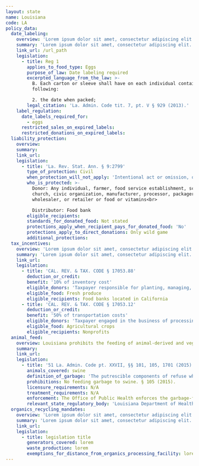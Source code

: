 ```yaml
---
layout: state
name: Louisiana
code: LA
policy_data:
  date_labeling:
    overview: 'Lorem ipsum dolor sit amet, consectetur adipiscing elit. Curabitur tellus mi, consequat at laoreet eget, vestibulum nec dolor. Vivamus volutpat quam ac quam bibendum rutrum.'
    summary: 'Lorem ipsum dolor sit amet, consectetur adipiscing elit. Curabitur tellus mi, consequat at laoreet eget, vestibulum nec dolor. Vivamus volutpat quam ac quam bibendum rutrum.'
    link_url: /url_path
    legislation:
      - title: Reg 1
        applies_to_food_type: Eggs
        purpose_of_law: Date labeling required
        excerpted_language_from_the_law: >-
          B. Each carton or sleeve shall have on each individual container the
          following:

          2. the date when packed;
        legal_citation: 'La. Admin. Code tit. 7, pt. V § 929 (2013).'
    label_regulation:
      date_labels_required_for:
        - eggs
      restricted_sales_on_expired_labels:
      restricted_donations_on_expired_labels:
  liability_protection:
    overview:
    summary:
    link_url:
    legislation:
      - title: 'La. Rev. Stat. Ann. § 9:2799'
        type_of_protection: Civil
        when_protection_will_not_apply: 'Intentional act or omission, or gross negligence'
        who_is_protected: >-
          Donor: Any individual, farmer, food service establishment, school,
          church, civic organization, manufacturer, processor, packager,
          wholesaler, or retailer or food or vitamins<br>

          Distributor: Food bank
        eligible_recipients:
        standards_for_donated_food: Not stated
        protections_apply_when_recipient_pays_for_donated_food: 'No'
        protections_apply_to_direct_donations: Only wild game
        additional_protections:
  tax_incentives:
    overview: 'Lorem ipsum dolor sit amet, consectetur adipiscing elit. Curabitur tellus mi, consequat at laoreet eget, vestibulum nec dolor. Vivamus volutpat quam ac quam bibendum rutrum.'
    summary: 'Lorem ipsum dolor sit amet, consectetur adipiscing elit. Curabitur tellus mi, consequat at laoreet eget, vestibulum nec dolor. Vivamus volutpat quam ac quam bibendum rutrum.'
    link_url:
    legislation:
      - title: 'CAL. REV. & TAX. CODE § 17053.88'
        deduction_or_credit:
        benefit: '10% of inventory cost'
        eligible_donors: 'Taxpayer responsible for planting, managing, and harvesting crops'
        eligible_food: Fresh produce
        eligible_recipients: Food banks located in California
      - title: 'CAL. REV. & TAX. CODE § 17053.12'
        deduction_or_credit:
        benefit: '50% of transportation costs'
        eligible_donors: 'Taxpayer engaged in the business of processing, distributing, or selling agricultural products'
        eligible_food: Agricultural crops
        eligible_recipients: Nonprofits
  animal_feed:
    overview: Louisiana prohibits the feeding of animal-derived and vegetable waste to swine. Louisiana does not appear to exempt the feeding of household garbage to swine from the garbage-feeding rules.
    summary:
    link_url:
    legislation:
      - title: '51 La. Admin. Code pt. XXVII, §§ 101, 105, 1701 (2015)'
        animals_covered: swine
        definition_of_garbage: 'The putrescible components of refuse which are subject to spoilage, rot, or decomposition. It includes wastes from the preparation and consumption of food, vegetable matter, and animal offal and carcasses. § 101 (2015).'
        prohibitions: No feeding garbage to swine. § 105 (2015).
        licensure_requirements: N/A
        treatment_requirements: N/A
        enforcement: The Office of Public Health enforces the garbage-feeding rule. § 1701 (2015).
        relevant_state_regulatory_body: 'Louisiana Department of Health and Hospitals, Office of Public Health (§ 1701 (2015)), <a href="http://www.dhh.state.la.us/index.cfm/subhome/16/n/330">http://www.dhh.state.la.us/index.cfm/subhome/16/n/330</a>.'
  organics_recycling_mandates:
    overview: 'Lorem ipsum dolor sit amet, consectetur adipiscing elit. Curabitur tellus mi, consequat at laoreet eget, vestibulum nec dolor. Vivamus volutpat quam ac quam bibendum rutrum.'
    summary: 'Lorem ipsum dolor sit amet, consectetur adipiscing elit. Curabitur tellus mi, consequat at laoreet eget, vestibulum nec dolor. Vivamus volutpat quam ac quam bibendum rutrum.'
    link_url:
    legislation:
      - title: legislation title
        generators_covered: lorem
        waste_production: lorem
        exemptions_for_distance_from_organics_processing_facility: lorem
---
```

